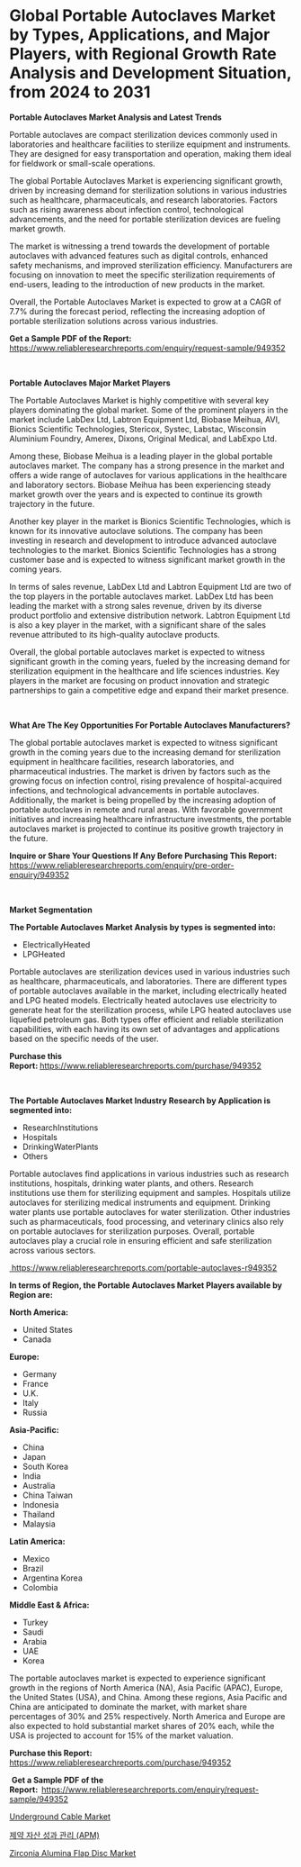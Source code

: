 <p><h1>Global Portable Autoclaves Market by Types, Applications, and Major Players, with Regional Growth Rate Analysis and Development Situation, from 2024 to 2031</h1></p><p><strong>Portable Autoclaves Market Analysis and Latest Trends</strong></p>
<p><p>Portable autoclaves are compact sterilization devices commonly used in laboratories and healthcare facilities to sterilize equipment and instruments. They are designed for easy transportation and operation, making them ideal for fieldwork or small-scale operations.</p><p>The global Portable Autoclaves Market is experiencing significant growth, driven by increasing demand for sterilization solutions in various industries such as healthcare, pharmaceuticals, and research laboratories. Factors such as rising awareness about infection control, technological advancements, and the need for portable sterilization devices are fueling market growth.</p><p>The market is witnessing a trend towards the development of portable autoclaves with advanced features such as digital controls, enhanced safety mechanisms, and improved sterilization efficiency. Manufacturers are focusing on innovation to meet the specific sterilization requirements of end-users, leading to the introduction of new products in the market.</p><p>Overall, the Portable Autoclaves Market is expected to grow at a CAGR of 7.7% during the forecast period, reflecting the increasing adoption of portable sterilization solutions across various industries.</p></p>
<p><strong>Get a Sample PDF of the Report:&nbsp;</strong> <a href="https://www.reliableresearchreports.com/enquiry/request-sample/949352">https://www.reliableresearchreports.com/enquiry/request-sample/949352</a></p>
<p>&nbsp;</p>
<p><strong>Portable Autoclaves Major Market Players</strong></p>
<p><p>The Portable Autoclaves Market is highly competitive with several key players dominating the global market. Some of the prominent players in the market include LabDex Ltd, Labtron Equipment Ltd, Biobase Meihua, AVI, Bionics Scientific Technologies, Stericox, Systec, Labstac, Wisconsin Aluminium Foundry, Amerex, Dixons, Original Medical, and LabExpo Ltd.</p><p>Among these, Biobase Meihua is a leading player in the global portable autoclaves market. The company has a strong presence in the market and offers a wide range of autoclaves for various applications in the healthcare and laboratory sectors. Biobase Meihua has been experiencing steady market growth over the years and is expected to continue its growth trajectory in the future.</p><p>Another key player in the market is Bionics Scientific Technologies, which is known for its innovative autoclave solutions. The company has been investing in research and development to introduce advanced autoclave technologies to the market. Bionics Scientific Technologies has a strong customer base and is expected to witness significant market growth in the coming years.</p><p>In terms of sales revenue, LabDex Ltd and Labtron Equipment Ltd are two of the top players in the portable autoclaves market. LabDex Ltd has been leading the market with a strong sales revenue, driven by its diverse product portfolio and extensive distribution network. Labtron Equipment Ltd is also a key player in the market, with a significant share of the sales revenue attributed to its high-quality autoclave products.</p><p>Overall, the global portable autoclaves market is expected to witness significant growth in the coming years, fueled by the increasing demand for sterilization equipment in the healthcare and life sciences industries. Key players in the market are focusing on product innovation and strategic partnerships to gain a competitive edge and expand their market presence.</p></p>
<p>&nbsp;</p>
<p><strong>What Are The Key Opportunities For Portable Autoclaves Manufacturers?</strong></p>
<p><p>The global portable autoclaves market is expected to witness significant growth in the coming years due to the increasing demand for sterilization equipment in healthcare facilities, research laboratories, and pharmaceutical industries. The market is driven by factors such as the growing focus on infection control, rising prevalence of hospital-acquired infections, and technological advancements in portable autoclaves. Additionally, the market is being propelled by the increasing adoption of portable autoclaves in remote and rural areas. With favorable government initiatives and increasing healthcare infrastructure investments, the portable autoclaves market is projected to continue its positive growth trajectory in the future.</p></p>
<p><strong>Inquire or Share Your Questions If Any Before Purchasing This Report:</strong> <a href="https://www.reliableresearchreports.com/enquiry/pre-order-enquiry/949352">https://www.reliableresearchreports.com/enquiry/pre-order-enquiry/949352</a></p>
<p>&nbsp;</p>
<p><strong>Market Segmentation</strong></p>
<p><strong>The Portable Autoclaves Market Analysis by types is segmented into:</strong></p>
<p><ul><li>ElectricallyHeated</li><li>LPGHeated</li></ul></p>
<p><p>Portable autoclaves are sterilization devices used in various industries such as healthcare, pharmaceuticals, and laboratories. There are different types of portable autoclaves available in the market, including electrically heated and LPG heated models. Electrically heated autoclaves use electricity to generate heat for the sterilization process, while LPG heated autoclaves use liquefied petroleum gas. Both types offer efficient and reliable sterilization capabilities, with each having its own set of advantages and applications based on the specific needs of the user.</p></p>
<p><strong>Purchase this Report:&nbsp;</strong><a href="https://www.reliableresearchreports.com/purchase/949352">https://www.reliableresearchreports.com/purchase/949352</a></p>
<p>&nbsp;</p>
<p><strong>The Portable Autoclaves Market Industry Research by Application is segmented into:</strong></p>
<p><ul><li>ResearchInstitutions</li><li>Hospitals</li><li>DrinkingWaterPlants</li><li>Others</li></ul></p>
<p><p>Portable autoclaves find applications in various industries such as research institutions, hospitals, drinking water plants, and others. Research institutions use them for sterilizing equipment and samples. Hospitals utilize autoclaves for sterilizing medical instruments and equipment. Drinking water plants use portable autoclaves for water sterilization. Other industries such as pharmaceuticals, food processing, and veterinary clinics also rely on portable autoclaves for sterilization purposes. Overall, portable autoclaves play a crucial role in ensuring efficient and safe sterilization across various sectors.</p></p>
<p><a href="https://www.reliableresearchreports.com/portable-autoclaves-r949352">&nbsp;https://www.reliableresearchreports.com/portable-autoclaves-r949352</a></p>
<p><strong>In terms of Region, the Portable Autoclaves Market Players available by Region are:</strong></p>
<p>
    <p> <strong> North America: </strong>
        <ul>
            <li>United States</li>
            <li>Canada</li>
        </ul>
        </p> 
    <p> <strong> Europe: </strong>
        <ul>
            <li>Germany</li>
            <li>France</li>
            <li>U.K.</li>
            <li>Italy</li>
            <li>Russia</li>
        </ul>
        </p> 
    <p> <strong> Asia-Pacific: </strong>
        <ul>
            <li>China</li>
            <li>Japan</li>
            <li>South Korea</li>
            <li>India</li>
            <li>Australia</li>
            <li>China Taiwan</li>
            <li>Indonesia</li>
            <li>Thailand</li>
            <li>Malaysia</li>
        </ul>
        </p> 
    <p> <strong> Latin America: </strong>
        <ul>
            <li>Mexico</li>
            <li>Brazil</li>
            <li>Argentina Korea</li>
            <li>Colombia</li>
        </ul>
        </p> 
    <p> <strong> Middle East & Africa: </strong>
        <ul>
            <li>Turkey</li>
            <li>Saudi</li>
            <li>Arabia</li>
            <li>UAE</li>
            <li>Korea</li>
        </ul>
    </p>
    </p>
<p><p>The portable autoclaves market is expected to experience significant growth in the regions of North America (NA), Asia Pacific (APAC), Europe, the United States (USA), and China. Among these regions, Asia Pacific and China are anticipated to dominate the market, with market share percentages of 30% and 25% respectively. North America and Europe are also expected to hold substantial market shares of 20% each, while the USA is projected to account for 15% of the market valuation.</p></p>
<p><strong>Purchase this Report: </strong><a href="https://www.reliableresearchreports.com/purchase/949352">https://www.reliableresearchreports.com/purchase/949352</a></p>
<p>&nbsp;<strong>Get a Sample PDF of the Report:&nbsp;&nbsp;</strong><a href="https://www.reliableresearchreports.com/enquiry/request-sample/949352">https://www.reliableresearchreports.com/enquiry/request-sample/949352</a></p>
<p><strong></strong></p>
<p><p><a href="https://github.com/sleepman642/Market-Research-Report-List-1/blob/main/underground-cable-market.md">Underground Cable Market</a></p><p><a href="https://github.com/rcabello548/Market-Research-Report-List-2/blob/main/3833674173495.md">제약 자산 성과 관리 (APM)</a></p><p><a href="https://github.com/anggakarna133/Market-Research-Report-List-1/blob/main/zirconia-alumina-flap-disc-market.md">Zirconia Alumina Flap Disc Market</a></p></p>